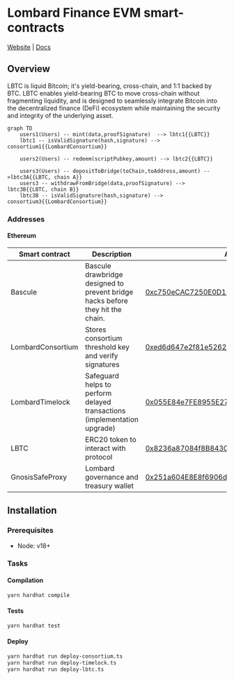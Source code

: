 # Lombard Finance EVM smart-contracts
[Website](https://www.lombard.finance/) | [Docs](https://docs.lombard.finance/)

## Overview
LBTC is liquid Bitcoin; it's yield-bearing, cross-chain, and 1:1 backed by BTC. LBTC enables yield-bearing BTC to move cross-chain without fragmenting liquidity, and is designed to seamlessly integrate Bitcoin into the decentralized finance (DeFi) ecosystem while maintaining the security and integrity of the underlying asset.

```mermaid
graph TD
    users1(Users) -- mint(data,proofSignature)  --> lbtc1{{LBTC}}
    lbtc1 -- isValidSignature(hash,signature) --> consortium1{{LombardConsortium}}
    
    users2(Users) -- redeem(scriptPubkey,amount) --> lbtc2{{LBTC}}

    users3(Users) -- depositToBridge(toChain,toAddress,amount) -->lbtc3A{{LBTC, chain A}}
    users3 -- withdrawFromBridge(data,proofSignature) --> lbtc3B{{LBTC, chain B}}
    lbtc3B -- isValidSignature(hash,signature) --> consortium3{{LombardConsortium}}
```

### Addresses
#### Ethereum

| Smart contract    | Description                                                                    | Address                                                                                                               | ProxyAdmin                                                                                                            |
|-------------------|--------------------------------------------------------------------------------|-----------------------------------------------------------------------------------------------------------------------|-----------------------------------------------------------------------------------------------------------------------|
| Bascule           | Bascule drawbridge designed to prevent bridge hacks before they hit the chain. | [0xc750eCAC7250E0D18ecE2C7a5F130E3A765dc260](https://etherscan.io/address/0xc750eCAC7250E0D18ecE2C7a5F130E3A765dc260) | -                                                                                                                     |
| LombardConsortium | Stores consortium threshold key and verify signatures                          | [0xed6d647e2f81e5262101aff72c4a7bcdcfd780e0](https://etherscan.io/address/0xed6d647e2f81e5262101aff72c4a7bcdcfd780e0) | [0xa212Db18f8aEC6eF2F08cE42D7B447f9a405CD24](https://etherscan.io/address/0xa212Db18f8aEC6eF2F08cE42D7B447f9a405CD24) |
| LombardTimelock   | Safeguard helps to perform delayed transactions (implementation upgrade)       | [0x055E84e7FE8955E2781010B866f10Ef6E1E77e59](https://etherscan.io/address/0x055E84e7FE8955E2781010B866f10Ef6E1E77e59) | -                                                                                                                     |
| LBTC              | ERC20 token to interact with protocol                                          | [0x8236a87084f8B84306f72007F36F2618A5634494](https://etherscan.io/address/0x8236a87084f8B84306f72007F36F2618A5634494) | [0xbae061C73876952aa2C5e483B74DfA785425f879](https://etherscan.io/address/0xbae061C73876952aa2C5e483B74DfA785425f879) |
| GnosisSafeProxy   | Lombard governance and treasury wallet                                         | [0x251a604E8E8f6906d60f8dedC5aAeb8CD38F4892](https://etherscan.io/address/0x251a604E8E8f6906d60f8dedC5aAeb8CD38F4892) | -                                                                                                                     |


## Installation

### Prerequisites
* Node: v18+

### Tasks
#### Compilation
```bash
yarn hardhat compile
```
#### Tests
```bash
yarn hardhat test
```
#### Deploy
```bash
yarn hardhat run deploy-consortium.ts
yarn hardhat run deploy-timelock.ts
yarn hardhat run deploy-lbtc.ts
```